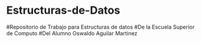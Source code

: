 # Estructuras-de-Datos
#Repositorio de Trabajo para Estructuras de datos
#De la Escuela Superior de Computo 
#Del Alumno Oswaldo Aguilar Martinez
